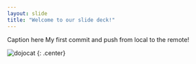 ```yaml
---
layout: slide
title: "Welcome to our slide deck!"
---
```


Caption here
My first commit and push from local to the remote! 

![dojocat](https://octodex.github.com/images/dojocat.jpg)
{: .center}
